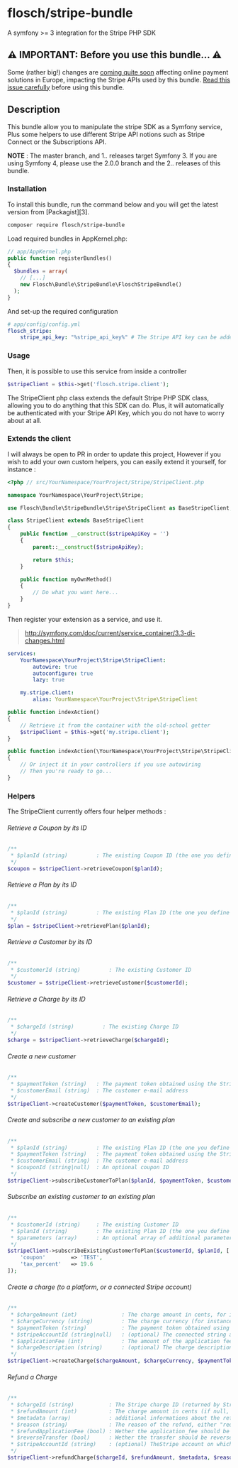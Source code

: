 # flosch/stripe-bundle
A symfony >= 3 integration for the Stripe PHP SDK

## ⚠️ IMPORTANT: Before you use this bundle... ⚠️

Some (rather big!) changes are [coming quite soon](https://support.stripe.com/questions/strong-customer-authentication-sca-enforcement-date) affecting online payment solutions in Europe, impacting the Stripe APIs used by this bundle.
[Read this issue carefully](https://github.com/flo-sch/stripe-bundle/issues/15) before using this bundle.

## Description

This bundle allow you to manipulate the stripe SDK as a Symfony service,
Plus some helpers to use different Stripe API notions such as Stripe Connect or the Subscriptions API.

**NOTE** : The master branch, and 1.*.* releases target Symfony 3. If you are using Symfony 4, please use the 2.0.0 branch and the 2.*.* releases of this bundle.

### Installation
To install this bundle, run the command below and you will get the latest version from [Packagist][3].

``` bash
composer require flosch/stripe-bundle
```

Load required bundles in AppKernel.php:

``` php
// app/AppKernel.php
public function registerBundles()
{
  $bundles = array(
    // [...]
    new Flosch\Bundle\StripeBundle\FloschStripeBundle()
  );
}
```

And set-up the required configuration

``` yaml
# app/config/config.yml
flosch_stripe:
    stripe_api_key: "%stripe_api_key%" # The Stripe API key can be added as a symfony parameter
```

### Usage

Then, it is possible to use this service from inside a controller

``` php
$stripeClient = $this->get('flosch.stripe.client');
```

The StripeClient php class extends the default Stripe PHP SDK class, allowing you to do anything that this SDK can do.
Plus, it will automatically be authenticated with your Stripe API Key, which you do not have to worry about at all.


### Extends the client

I will always be open to PR in order to update this project,
However if you wish to add your own custom helpers, you can easily extend it yourself, for instance :

``` php
<?php // src/YourNamespace/YourProject/Stripe/StripeClient.php

namespace YourNamespace\YourProject\Stripe;

use Flosch\Bundle\StripeBundle\Stripe\StripeClient as BaseStripeClient;

class StripeClient extends BaseStripeClient
{
    public function __construct($stripeApiKey = '')
    {
        parent::__construct($stripeApiKey);

        return $this;
    }

    public function myOwnMethod()
    {
        // Do what you want here...
    }
}
```

Then register your extension as a service, and use it.

> http://symfony.com/doc/current/service_container/3.3-di-changes.html

``` yaml
services:
    YourNamespace\YourProject\Stripe\StripeClient:
        autowire: true
        autoconfigure: true
        lazy: true

    my.stripe.client:
        alias: YourNamespace\YourProject\Stripe\StripeClient
```

``` php
public function indexAction()
{
    // Retrieve it from the container with the old-school getter
    $stripeClient = $this->get('my.stripe.client');
}

public function indexAction(\YourNamespace\YourProject\Stripe\StripeClient $stripeClient)
{
    // Or inject it in your controllers if you use autowiring
    // Then you're ready to go...
}
```

### Helpers

The StripeClient currently offers four helper methods :

###### Retrieve a Coupon by its ID

``` php
/**
 * $planId (string)         : The existing Coupon ID (the one you define in the Stripe dashboard)
 */
$coupon = $stripeClient->retrieveCoupon($planId);
```

###### Retrieve a Plan by its ID

``` php
/**
 * $planId (string)         : The existing Plan ID (the one you define in the Stripe dashboard)
 */
$plan = $stripeClient->retrievePlan($planId);
```

###### Retrieve a Customer by its ID

``` php
/**
 * $customerId (string)         : The existing Customer ID
 */
$customer = $stripeClient->retrieveCustomer($customerId);
```

###### Retrieve a Charge by its ID

``` php
/**
 * $chargeId (string)         : The existing Charge ID
 */
$charge = $stripeClient->retrieveCharge($chargeId);
```

###### Create a new customer

``` php
/**
 * $paymentToken (string)   : The payment token obtained using the Stripe.js library
 * $customerEmail (string)  : The customer e-mail address
 */
$stripeClient->createCustomer($paymentToken, $customerEmail);
```

###### Create and subscribe a new customer to an existing plan

``` php
/**
 * $planId (string)         : The existing Plan ID (the one you define in the Stripe dashboard)
 * $paymentToken (string)   : The payment token obtained using the Stripe.js library
 * $customerEmail (string)  : The customer e-mail address
 * $couponId (string|null)  : An optional coupon ID
 */
$stripeClient->subscribeCustomerToPlan($planId, $paymentToken, $customerEmail, $couponId);
```

###### Subscribe an existing customer to an existing plan

``` php
/**
 * $customerId (string)     : The existing Customer ID
 * $planId (string)         : The existing Plan ID (the one you define in the Stripe dashboard)
 * $parameters (array)      : An optional array of additional parameters
 */
$stripeClient->subscribeExistingCustomerToPlan($customerId, $planId, [
    'coupon'        => 'TEST',
    'tax_percent'   => 19.6
]);
```

###### Create a charge (to a platform, or a connected Stripe account)

``` php
/**
 * $chargeAmount (int)              : The charge amount in cents, for instance 1000 for 10.00 (of the currency)
 * $chargeCurrency (string)         : The charge currency (for instance, "eur")
 * $paymentToken (string)           : The payment token obtained using the Stripe.js library
 * $stripeAccountId (string|null)   : (optional) The connected string account ID, default null (--> charge to the platform)
 * $applicationFee (int)            : The amount of the application fee (in cents), default to 0
 * $chargeDescription (string)      : (optional) The charge description for the customer
 */
$stripeClient->createCharge($chargeAmount, $chargeCurrency, $paymentToken, $stripeAccountId, $applicationFee, $chargeDescription);
```


###### Refund a Charge

``` php
/**
 * $chargeId (string)           : The Stripe charge ID (returned by Stripe when you create a charge)
 * $refundAmount (int)          : The charge amount in cents (if null, the whole charge amount will be refunded)
 * $metadata (array)            : additional informations about the refund, default []
 * $reason (string)             : The reason of the refund, either "requested_by_customer", "duplicate" or "fraudulent"
 * $refundApplicationFee (bool) : Wether the application_fee should be refunded aswell, default true
 * $reverseTransfer (bool)      : Wether the transfer should be reversed (when using Stripe Connect "destination" parameter on charge creation), default false
 * $stripeAccountId (string)    : (optional) TheStripe account on which the charge has been made (Stripe Connect), default null (--> refund by the platform)
 */
$stripeClient->refundCharge($chargeId, $refundAmount, $metadata, $reason, $refundApplicationFee, $reverseTransfer, $stripeAccountId);
```
